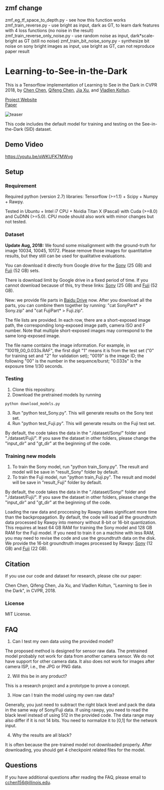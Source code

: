 ## zmf change

zmf_eg_tf_space_to_depth.py - see how this function works
zmf_train_reverse.py - use bright as input, dark as GT, to learn dark features with 4 loss functions (no noise in the result)
zmf_train_reverse_only_noise.py - use random noise as input, dark*scale-bright as GT (still no noise)
zmf_train_bit_noise_sony.py - synthesize bit noise on sony bright images as input, use bright as GT, can not reproduce paper result

# Learning-to-See-in-the-Dark

This is a Tensorflow implementation of Learning to See in the Dark in CVPR 2018, by [Chen Chen](http://cchen156.github.io/), [Qifeng Chen](http://cqf.io/), [Jia Xu](http://pages.cs.wisc.edu/~jiaxu/), and [Vladlen Koltun](http://vladlen.info/).  

[Project Website](http://cchen156.github.io/SID.html)<br/>
[Paper](http://cchen156.github.io/paper/18CVPR_SID.pdf)<br/>

![teaser](images/fig1.png "Sample inpainting results on held-out images")

This code includes the default model for training and testing on the See-in-the-Dark (SID) dataset. 


## Demo Video
https://youtu.be/qWKUFK7MWvg

## Setup

### Requirement
Required python (version 2.7) libraries: Tensorflow (>=1.1) + Scipy + Numpy + Rawpy.

Tested in Ubuntu + Intel i7 CPU + Nvidia Titan X (Pascal) with Cuda (>=8.0) and CuDNN (>=5.0). CPU mode should also work with minor changes but not tested.

### Dataset

**Update Aug, 2018:** We found some misalignment with the ground-truth for image 10034, 10045, 10172. Please remove those images for quantitative results, but they still can be used for qualitative evaluations.

You can download it directly from Google drive for the [Sony](https://storage.googleapis.com/isl-datasets/SID/Sony.zip) (25 GB)  and [Fuji](https://storage.googleapis.com/isl-datasets/SID/Fuji.zip) (52 GB) sets. 

There is download limit by Google drive in a fixed period of time. If you cannot download because of this, try these links: [Sony](https://drive.google.com/open?id=1G6VruemZtpOyHjOC5N8Ww3ftVXOydSXx) (25 GB)  and [Fuji](https://drive.google.com/open?id=1C7GeZ3Y23k1B8reRL79SqnZbRBc4uizH) (52 GB).

New: we provide file parts in [Baidu Drive](https://pan.baidu.com/s/1fk8EibhBe_M1qG0ax9LQZA) now. After you download all the parts, you can combine them together by running: "cat SonyPart* > Sony.zip" and "cat FujiPart* > Fuji.zip".


The file lists are provided. In each row, there are a short-exposed image path, the corresponding long-exposed image path, camera ISO and F number. Note that multiple short-exposed images may correspond to the same long-exposed image. 

The file name contains the image information. For example, in "10019_00_0.033s.RAF", the first digit "1" means it is from the test set ("0" for training set and "2" for validation set); "0019" is the image ID; the following "00" is the number in the sequence/burst; "0.033s" is the exposure time 1/30 seconds.  


### Testing
1. Clone this repository.
2. Download the pretrained models by running
```Shell
python download_models.py
```
3. Run "python test_Sony.py". This will generate results on the Sony test set.
4. Run "python test_Fuji.py". This will generate results on the Fuji test set.

By default, the code takes the data in the "./dataset/Sony/" folder and "./dataset/Fuji/". If you save the dataset in other folders, please change the "input_dir" and "gt_dir" at the beginning of the code. 

### Training new models
1. To train the Sony model, run "python train_Sony.py". The result and model will be save in "result_Sony" folder by default. 
2. To train the Fuji model, run "python train_Fuji.py". The result and model will be save in "result_Fuji" folder by default. 

By default, the code takes the data in the "./dataset/Sony/" folder and "./dataset/Fuji/". If you save the dataset in other folders, please change the "input_dir" and "gt_dir" at the beginning of the code.

Loading the raw data and proccesing by Rawpy takes significant more time than the backpropagation. By default, the code will load all the groundtruth data processed by Rawpy into memory without 8-bit or 16-bit quantization. This requires at least 64 GB RAM for training the Sony model and 128 GB RAM for the Fuji model. If you need to train it on a machine with less RAM, you may need to revise the code and use the groundtruth data on the disk. We provide the 16-bit groundtruth images processed by Rawpy: [Sony](https://drive.google.com/file/d/1wfkWVkauAsGvXtDJWX0IFDuDl5ozz2PM/view?usp=sharing) (12 GB)  and [Fuji](https://drive.google.com/file/d/1nJM0xYVnzmOZNacBRKebiXA4mBmiTjte/view?usp=sharing) (22 GB). 


## Citation
If you use our code and dataset for research, please cite our paper:

Chen Chen, Qifeng Chen, Jia Xu, and Vladlen Koltun, "Learning to See in the Dark", in CVPR, 2018.

### License
MIT License.

## FAQ
1. Can I test my own data using the provided model? 

The proposed method is designed for sensor raw data. The pretrained model probably not work for data from another camera sensor. We do not have support for other camera data. It also does not work for images after camera ISP, i.e., the JPG or PNG data.

2. Will this be in any product?

This is a research project and a prototype to prove a concept. 

3. How can I train the model using my own raw data? 

Generally, you just need to subtract the right black level and pack the data in the same way of Sony/Fuji data. If using rawpy, you need to read the black level instead of using 512 in the provided code. The data range may also differ if it is not 14 bits. You need to normalize it to [0,1] for the network input. 

4. Why the results are all black?

It is often because the pre-trained model not downloaded properly. After downloading, you should get 4 checkpoint related files for the model. 


## Questions
If you have additional questions after reading the FAQ, please email to cchen156@illinois.edu.

